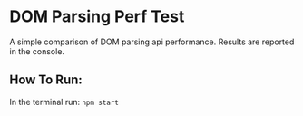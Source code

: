 # DOM Parsing Perf Test

A simple comparison of DOM parsing api performance.
Results are reported in the console.

## How To Run:

In the terminal run:
`npm start`
